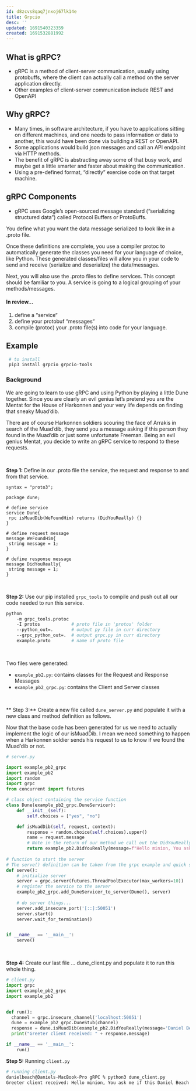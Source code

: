 ```yaml
---
id: d8zcvs8qaq7jnxoj67lk14e
title: Grpcio
desc: ''
updated: 1691540323359
created: 1691532881992
---
```


## What is gRPC?
- gRPC is a method of client-server communication, usually using protobuffs, where the client can actually call a method on the server application directly. 
- Other examples of client-server communication include REST and OpenAPI

## Why gRPC?
- Many times, in software architecture, if you have to applications sitting on different machines, and one needs to pass information or data to another, this would have been done via building a REST or OpenAPI. 
- Some applications would build json messages and call an API endpoint via HTTP methods.
- The benefit of gRPC is abstracting away some of that busy work, and maybe get a little smarter and faster about making the communication. 
- Using a pre-defined format, “directly” exercise code on that target machine.

## gRPC Components
- gRPC uses Google’s open-sourced message standard (“serializing structured data”) called Protocol Buffers or ProtoBuffs.

You define what you want the data message serialized to look like in a .proto file.

Once these definitions are complete, you use a compiler protoc to automatically generate the classes you need for your language of choice, like Python. 
These generated classes/files will allow you in your code to send and receive (serialize and deserialize) the data/messages.

Next, you will also use the .proto files to define services. This concept should be familiar to you. A service is going to a logical grouping of your methods/messages.

#### **In review…**
1. define a “service“
2. define your protobuf “messages“
3. compile (protoc) your .proto file(s) into code for your language.

## Example
```py
 # to install
 pip3 install grpcio grpcio-tools
```
### Background

We are going to learn to use gRPC and using Python by playing a little Dune together. Since you are clearly an evil genius let’s pretend you are the Mentat for the House of Harkonnen and your very life depends on finding that sneaky Muad’dib.

There are of course Harkonnen soldiers scouring the face of Arrakis in search of the Muad’dib, they send you a message asking if this person they found in the Muad’dib or just some unfortunate Freeman. Being an evil genius Mentat, you decide to write an gRPC service to respond to these requests.

<br>

**Step 1:** Define in our .proto file the service, the request and response to and from that service.

``` raw
syntax = "proto3";

package dune;

# define service
service Dune{
 rpc isMuadDib(WeFoundHim) returns (DidYouReally) {}
}

# define request message
message WeFoundHim{
 string message = 1;
}

# define response message
message DidYouReally{
 string message = 1;
}

```

<br>

**Step 2:** Use our pip installed `grpc_tools` to compile and push out all our code needed to run this service.

``` bash
python 
    -m grpc_tools.protoc 
    -I protos            # proto file in 'protos' folder 
    --python_out=.       # output py file in curr directory
    --grpc_python_out=.  # output grpc.py in curr directory
    example.proto        # name of proto file
```

<br>

Two files were generated: 
 - `example_pb2.py`: contains classes for the Request and Response Messages
 - `example_pb2_grpc.py`: contains the Client and Server classes

<br>

** Step 3:** Create a new file called `dune_server.py` and populate it with a new class and method definition as follows.

Now that the base code has been generated for us we need to actually implement the logic of our isMuadDib. I mean we need something to happen when a Harkonnen soldier sends his request to us to know if we found the Muad’dib or not.

```py
# server.py

import example_pb2_grpc
import example_pb2
import random
import grpc
from concurrent import futures

# class object containing the service function
class Dune(example_pb2_grpc.DuneServicer):
    def __init__(self):
        self.choices = ["yes", "no"]

    def isMuadDib(self, request, context):
        response = random.choice(self.choices).upper()
        name = request.message
        # Note in the return of our method we call out the DidYouReally message definition that was defined in our .proto as the response
        return example_pb2.DidYouReally(message=f"Hello minion, You ask me if this {name} is the Muad'dib .... {response}!")
    
# function to start the server  
# The serve() definition can be taken from the grpc example and quick start guide
def serve():
    # initialize server
    server = grpc.server(futures.ThreadPoolExecutor(max_workers=10))
    # register the service to the server
    example_pb2_grpc.add_DuneServicer_to_server(Dune(), server)
    
    # do server things...
    server.add_insecure_port('[::]:50051')
    server.start()
    server.wait_for_termination()


if __name__ == '__main__':
    serve()

```
<br>



**Step 4:** Create our last file … dune_client.py and populate it to run this whole thing. 

``` py
# client.py
import grpc
import example_pb2_grpc
import example_pb2


def run():
  channel = grpc.insecure_channel('localhost:50051')
  dune = example_pb2_grpc.DuneStub(channel)
  response = dune.isMuadDib(example_pb2.DidYouReally(message='Daniel Beach'))
  print("Greeter client received: " + response.message)

if __name__ == '__main__':
    run()

```

**Step 5:** Running `client.py`

``` bash
# running client.py
danielbeach@Daniels-MacBook-Pro gRPC % python3 dune_client.py 
Greeter client received: Hello minion, You ask me if this Daniel Beach is the Muad'dib .... NO!
```